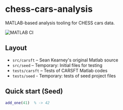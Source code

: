 # chess-cars-analysis

MATLAB-based analysis tooling for CHESS cars data.

![MATLAB CI](https://github.com/MTCam/chess-cars-analysis/actions/workflows/matlab-ci.yml/badge.svg)

## Layout
- `src/carsft`  – Sean Kearney's original Matlab source
- `src/seed`  – Temporary: Initial files for testing
- `tests/carsft` – Tests of CARSFT Matlab codes
- `tests/seed` - Temporary: tests of seed project files

## Quick start (Seed)
```matlab
add_one(41)  % -> 42
```